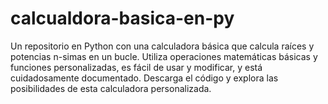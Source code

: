 # calcualdora-basica-en-py
Un repositorio en Python con una calculadora básica que calcula raíces y potencias n-simas en un bucle. Utiliza operaciones matemáticas básicas y funciones personalizadas, es fácil de usar y modificar, y está cuidadosamente documentado. Descarga el código y explora las posibilidades de esta calculadora personalizada.
